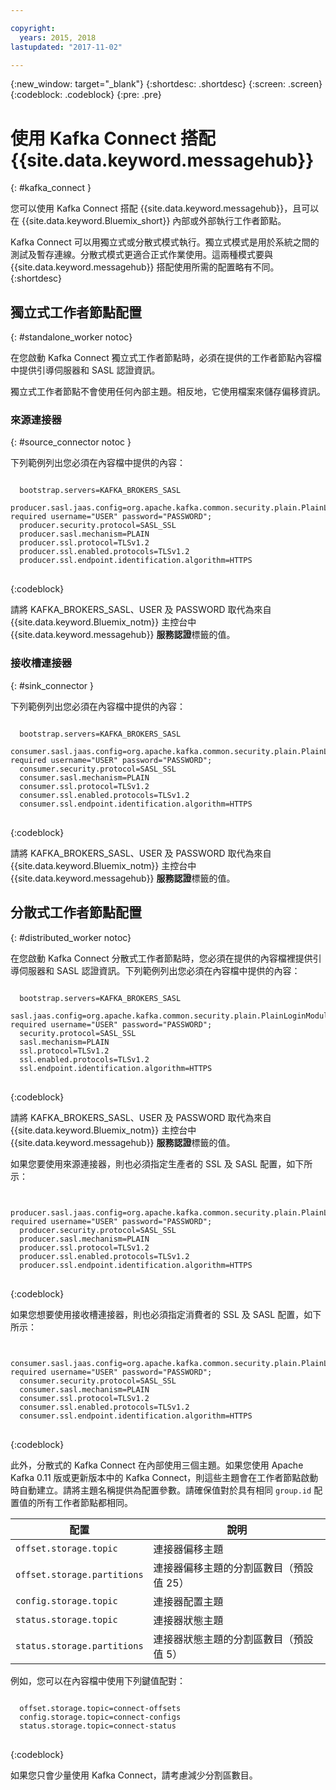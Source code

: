 ```yaml
---

copyright:
  years: 2015, 2018
lastupdated: "2017-11-02"

---
```


{:new_window: target="_blank"}
{:shortdesc: .shortdesc}
{:screen: .screen}
{:codeblock: .codeblock}
{:pre: .pre}

# 使用 Kafka Connect 搭配 {{site.data.keyword.messagehub}}
{: #kafka_connect }

您可以使用 Kafka Connect 搭配 {{site.data.keyword.messagehub}}，且可以在 {{site.data.keyword.Bluemix_short}} 內部或外部執行工作者節點。

Kafka Connect 可以用獨立式或分散式模式執行。獨立式模式是用於系統之間的測試及暫存連線。分散式模式更適合正式作業使用。這兩種模式要與 {{site.data.keyword.messagehub}} 搭配使用所需的配置略有不同。
{:shortdesc}

## 獨立式工作者節點配置
{: #standalone_worker notoc}

在您啟動 Kafka Connect 獨立式工作者節點時，必須在提供的工作者節點內容檔中提供引導伺服器和 SASL 認證資訊。

獨立式工作者節點不會使用任何內部主題。相反地，它使用檔案來儲存偏移資訊。

### 來源連接器
{: #source_connector notoc }

下列範例列出您必須在內容檔中提供的內容：

<pre>
<code>
  bootstrap.servers=KAFKA_BROKERS_SASL
  producer.sasl.jaas.config=org.apache.kafka.common.security.plain.PlainLoginModule required username="USER" password="PASSWORD";
  producer.security.protocol=SASL_SSL
  producer.sasl.mechanism=PLAIN
  producer.ssl.protocol=TLSv1.2
  producer.ssl.enabled.protocols=TLSv1.2
  producer.ssl.endpoint.identification.algorithm=HTTPS
</code>
</pre>
{:codeblock}

請將 KAFKA_BROKERS_SASL、USER 及 PASSWORD 取代為來自 {{site.data.keyword.Bluemix_notm}} 主控台中 {{site.data.keyword.messagehub}} **服務認證**標籤的值。

### 接收槽連接器
{: #sink_connector }

下列範例列出您必須在內容檔中提供的內容：

<pre>
<code>
  bootstrap.servers=KAFKA_BROKERS_SASL
  consumer.sasl.jaas.config=org.apache.kafka.common.security.plain.PlainLoginModule required username="USER" password="PASSWORD";
  consumer.security.protocol=SASL_SSL
  consumer.sasl.mechanism=PLAIN
  consumer.ssl.protocol=TLSv1.2
  consumer.ssl.enabled.protocols=TLSv1.2
  consumer.ssl.endpoint.identification.algorithm=HTTPS
</code>
</pre>
{:codeblock}

請將 KAFKA_BROKERS_SASL、USER 及 PASSWORD 取代為來自 {{site.data.keyword.Bluemix_notm}} 主控台中 {{site.data.keyword.messagehub}} **服務認證**標籤的值。

## 分散式工作者節點配置
{: #distributed_worker notoc}

在您啟動 Kafka Connect 分散式工作者節點時，您必須在提供的內容檔裡提供引導伺服器和 SASL 認證資訊。下列範例列出您必須在內容檔中提供的內容：

<pre>
<code>
  bootstrap.servers=KAFKA_BROKERS_SASL
  sasl.jaas.config=org.apache.kafka.common.security.plain.PlainLoginModule required username="USER" password="PASSWORD";
  security.protocol=SASL_SSL
  sasl.mechanism=PLAIN
  ssl.protocol=TLSv1.2
  ssl.enabled.protocols=TLSv1.2
  ssl.endpoint.identification.algorithm=HTTPS
</code>
</pre>
{:codeblock}

請將 KAFKA_BROKERS_SASL、USER 及 PASSWORD 取代為來自 {{site.data.keyword.Bluemix_notm}} 主控台中 {{site.data.keyword.messagehub}} **服務認證**標籤的值。

如果您要使用來源連接器，則也必須指定生產者的 SSL 及 SASL 配置，如下所示：

<pre>
<code>
  producer.sasl.jaas.config=org.apache.kafka.common.security.plain.PlainLoginModule required username="USER" password="PASSWORD";
  producer.security.protocol=SASL_SSL
  producer.sasl.mechanism=PLAIN
  producer.ssl.protocol=TLSv1.2
  producer.ssl.enabled.protocols=TLSv1.2
  producer.ssl.endpoint.identification.algorithm=HTTPS
</code>
</pre>
{:codeblock}

如果您想要使用接收槽連接器，則也必須指定消費者的 SSL 及 SASL 配置，如下所示：

<pre>
<code>
  consumer.sasl.jaas.config=org.apache.kafka.common.security.plain.PlainLoginModule required username="USER" password="PASSWORD";
  consumer.security.protocol=SASL_SSL
  consumer.sasl.mechanism=PLAIN
  consumer.ssl.protocol=TLSv1.2
  consumer.ssl.enabled.protocols=TLSv1.2
  consumer.ssl.endpoint.identification.algorithm=HTTPS
</code>
</pre>
{:codeblock}

此外，分散式的 Kafka Connect 在內部使用三個主題。如果您使用 Apache Kafka 0.11 版或更新版本中的 Kafka Connect，則這些主題會在工作者節點啟動時自動建立。請將主題名稱提供為配置參數。請確保值對於具有相同 `group.id` 配置值的所有工作者節點都相同。

|配置|說明|
| --------------------------- | ------------------------------------------------------------------- |
|`offset.storage.topic`      |連接器偏移主題|
|`offset.storage.partitions` |連接器偏移主題的分割區數目（預設值 25）|
|`config.storage.topic`      |連接器配置主題|
|`status.storage.topic`      |連接器狀態主題|
|`status.storage.partitions` |連接器狀態主題的分割區數目（預設值 5）|

例如，您可以在內容檔中使用下列鍵值配對：

<pre>
<code>
  offset.storage.topic=connect-offsets
  config.storage.topic=connect-configs
  status.storage.topic=connect-status
</code>
</pre>
{:codeblock}

如果您只會少量使用 Kafka Connect，請考慮減少分割區數目。




